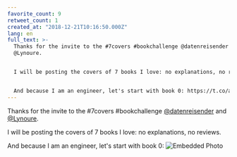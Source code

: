 ```yaml
---
favorite_count: 9
retweet_count: 1
created_at: "2018-12-21T10:16:50.000Z"
lang: en
full_text: >-
  Thanks for the invite to the #7covers #bookchallenge @datenreisender and
  @Lynoure. 


  I will be posting the covers of 7 books I love: no explanations, no reviews.


  And because I am an engineer, let's start with book 0: https://t.co/atw2wLiMA3
---
```


Thanks for the invite to the #7covers #bookchallenge
[@datenreisender](https://twitter.com/datenreisender) and
[@Lynoure](https://twitter.com/Lynoure).

I will be posting the covers of 7 books I love: no explanations, no reviews.

And because I am an engineer, let's start with book 0:
![Embedded Photo](https://twitter-media-coderbyheart.s3.eu-north-1.amazonaws.com/1076058906093371397-Du7tvd4XQAEQuUH.jpg)
